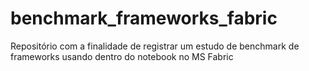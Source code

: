 # benchmark_frameworks_fabric
Repositório com a finalidade de registrar um estudo de benchmark de frameworks usando dentro do notebook no MS Fabric
